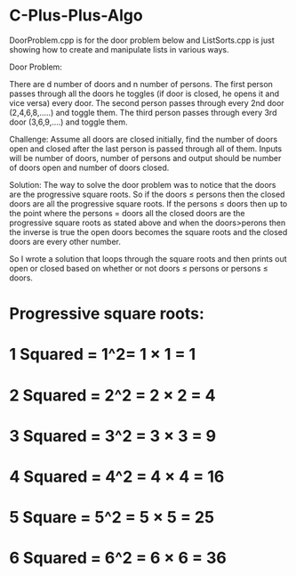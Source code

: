 

# C-Plus-Plus-Algo

DoorProblem.cpp is for the door problem below and ListSorts.cpp is just showing how to create and manipulate lists in various ways.

Door Problem:

There are d number of doors and n number of persons. 	The first person passes through all the doors he toggles (if door is closed, he opens it and vice versa) every door. The second person passes through every 2nd door (2,4,6,8,…..) and toggle them. The third person passes through every 3rd door (3,6,9,….) and toggle them.

Challenge: Assume all doors are closed initially, find the number of doors open and closed after the last person is passed through all of them.
Inputs will be number of doors, number of persons and output should be number of doors open and number of doors closed.

Solution:
The way to solve the door problem was to notice that the doors are the progressive square roots. So if the doors ≤ persons then the closed doors are all the progressive square roots. If the persons ≤ doors then up to the point where the persons = doors all the closed doors are the progressive square roots as stated above and when the doors>perons then the inverse is true the open doors becomes the square roots and the closed doors are every other number.

So I wrote a solution that loops through the square roots and then prints out open or closed based on whether or not doors ≤ persons or persons ≤ doors.

# Progressive square roots:

# 1 Squared = 1^2= 1 × 1 = 1

# 2 Squared = 2^2 = 2 × 2 = 4

# 3 Squared = 3^2 = 3 × 3 = 9

# 4 Squared = 4^2 = 4 × 4 = 16

# 5 Square = 5^2 = 5 × 5 = 25

# 6 Squared = 6^2 = 6 × 6 = 36
